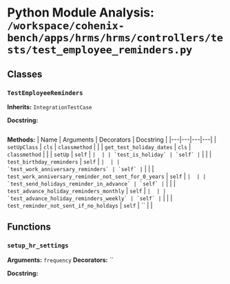 # Python Module Analysis: `/workspace/cohenix-bench/apps/hrms/hrms/controllers/tests/test_employee_reminders.py`

## Classes

### `TestEmployeeReminders`
**Inherits:** `IntegrationTestCase`


**Docstring:**
```

```

**Methods:**
| Name | Arguments | Decorators | Docstring |
|---|---|---|---|
| `setUpClass` | `cls` | `classmethod` |  |
| `get_test_holiday_dates` | `cls` | `classmethod` |  |
| `setUp` | `self` | `` |  |
| `test_is_holiday` | `self` | `` |  |
| `test_birthday_reminders` | `self` | `` |  |
| `test_work_anniversary_reminders` | `self` | `` |  |
| `test_work_anniversary_reminder_not_sent_for_0_years` | `self` | `` |  |
| `test_send_holidays_reminder_in_advance` | `self` | `` |  |
| `test_advance_holiday_reminders_monthly` | `self` | `` |  |
| `test_advance_holiday_reminders_weekly` | `self` | `` |  |
| `test_reminder_not_sent_if_no_holdays` | `self` | `` |  |





## Functions

### `setup_hr_settings`
**Arguments:** `frequency`
**Decorators:** ``

**Docstring:**
```

```

